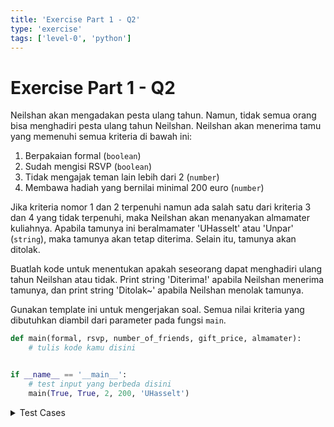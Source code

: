 ```yaml
---
title: 'Exercise Part 1 - Q2'
type: 'exercise'
tags: ['level-0', 'python']
---
```


# Exercise Part 1 - Q2

Neilshan akan mengadakan pesta ulang tahun. Namun, tidak semua orang bisa menghadiri pesta ulang tahun Neilshan. Neilshan akan menerima tamu yang memenuhi semua kriteria di bawah ini:

1. Berpakaian formal (`boolean`)
2. Sudah mengisi RSVP (`boolean`)
3. Tidak mengajak teman lain lebih dari 2 (`number`)
4. Membawa hadiah yang bernilai minimal 200 euro (`number`)

Jika kriteria nomor 1 dan 2 terpenuhi namun ada salah satu dari kriteria 3 dan 4 yang tidak terpenuhi, maka Neilshan akan menanyakan almamater kuliahnya. Apabila tamunya ini beralmamater 'UHasselt' atau 'Unpar' (`string`), maka tamunya akan tetap diterima. Selain itu, tamunya akan ditolak.

Buatlah kode untuk menentukan apakah seseorang dapat menghadiri ulang tahun Neilshan atau tidak. Print string 'Diterima!' apabila Neilshan menerima tamunya, dan print string 'Ditolak~' apabila Neilshan menolak tamunya.

Gunakan template ini untuk mengerjakan soal. Semua nilai kriteria yang dibutuhkan diambil dari parameter pada fungsi `main`.

```python
def main(formal, rsvp, number_of_friends, gift_price, almamater):
    # tulis kode kamu disini


if __name__ == '__main__':
    # test input yang berbeda disini
    main(True, True, 2, 200, 'UHasselt')
```

<details>
<summary>Test Cases</summary>

```
Input: 
True True 2 200 'UHasselt'

Output:
'Diterima!'
```

```
Input: 
True True 2 200 'BSI'

Output:
'Diterima!'
```

```
Input: 
True True 2 100 'Unpar'

Output:
'Diterima!'
```

```
Input: 
True False 2 200 'Unpar'

Output:
'Ditolak~'
```

```
Input: 
True True 5 200 'Unpar'

Output:
'Diterima!'
```
</details>